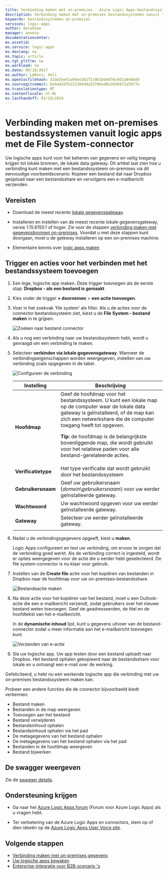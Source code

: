 ```yaml
---
title: Verbinding maken met on-premises - Azure Logic Apps-bestandssystemen | Microsoft Docs
description: Verbinding maken met on-premises bestandssystemen vanuit logic app werkstromen via de lokale gegevensgateway en File System-connector
keywords: bestandssystemen on-premises
services: logic-apps
author: derek1ee
manager: anneta
documentationcenter: 
ms.assetid: 
ms.service: logic-apps
ms.devlang: na
ms.topic: article
ms.tgt_pltfrm: na
ms.workload: na
ms.date: 09/18/2017
ms.author: LADocs; deli
ms.openlocfilehash: 32ab5be41a8dee3b1f2c0b1bde076c0d1a844bdd
ms.sourcegitcommit: be9a42d7b321304d9a33786ed8e2b9b972a5977e
ms.translationtype: MT
ms.contentlocale: nl-NL
ms.lasthandoff: 01/19/2018
---
```

# <a name="connect-to-on-premises-file-systems-from-logic-apps-with-the-file-system-connector"></a>Verbinding maken met on-premises bestandssystemen vanuit logic apps met de File System-connector

Uw logische apps kunt voor het beheren van gegevens en veilig toegang krijgen tot lokale bronnen, de lokale data gateway. Dit artikel laat zien hoe u verbinding kunt maken met een bestandssysteem on-premises via dit eenvoudige voorbeeldscenario: Kopieer een bestand dat naar Dropbox geüpload naar een bestandsshare en vervolgens een e-mailbericht verzenden.

## <a name="prerequisites"></a>Vereisten

* Download de meest recente [lokale gegevensgateway](https://www.microsoft.com/download/details.aspx?id=53127).

* Installeren en instellen van de meest recente lokale gegevensgateway, versie 1.15.6150.1 of hoger. Zie voor de stappen [verbinding maken met gegevensbronnen on-premises](http://aka.ms/logicapps-gateway). Voordat u met deze stappen kunt doorgaan, moet u de gateway installeren op een on-premises machine.

* Elementaire kennis over [logic apps maken](../logic-apps/quickstart-create-first-logic-app-workflow.md)

## <a name="add-trigger-and-actions-for-connecting-to-your-file-system"></a>Trigger en acties voor het verbinden met het bestandssysteem toevoegen

1. Een lege, logische app maken. Deze trigger toevoegen als de eerste stap: **Dropbox - als een bestand is gemaakt** 

2. Kies onder de trigger **+ doornemen** > **een actie toevoegen**. 

3. Voer in het zoekvak 'file system' als filter. Als u de acties voor de connector bestandssysteem ziet, kiest u de **File System - bestand maken** in te grijpen. 

   ![Zoeken naar bestand connector](media/logic-apps-using-file-connector/search-file-connector.png)

4. Als u nog een verbinding naar uw bestandssysteem hebt, wordt u gevraagd om een verbinding te maken. 

5. Selecteer **verbinden via lokale gegevensgateway**. Wanneer de verbindingseigenschappen worden weergegeven, instellen van uw verbinding zoals opgegeven in de tabel.

   ![Configureer de verbinding](media/logic-apps-using-file-connector/create-file.png)

   | Instelling | Beschrijving |
   | ------- | ----------- |
   | **Hoofdmap** | Geef de hoofdmap voor het bestandssysteem. U kunt een lokale map op de computer waar de lokale data gateway is geïnstalleerd, of de map kan zich een netwerkshare die de computer toegang heeft tot opgeven. <p>**Tip:** de hoofdmap is de belangrijkste bovenliggende map, die wordt gebruikt voor het relatieve paden voor alle bestand-gerelateerde acties. | 
   | **Verificatietype** | Het type verificatie dat wordt gebruikt door het bestandssysteem | 
   | **Gebruikersnaam** | Geef uw gebruikersnaam {*domein*\\*gebruikersnaam*} voor uw eerder geïnstalleerde gateway. | 
   | **Wachtwoord** | Uw wachtwoord opgeven voor uw eerder geïnstalleerde gateway. | 
   | **Gateway** | Selecteer uw eerder geïnstalleerde gateway. | 
   ||| 

6. Nadat u de verbindingsgegevens opgeeft, kiest u **maken**. 

   Logic Apps configureert en test uw verbinding, om ervoor te zorgen dat de verbinding goed werkt. 
   Als de verbinding correct is ingesteld, wordt er opties weergegeven voor de actie die u eerder hebt geselecteerd. 
   De file system-connector is nu klaar voor gebruik.

7. Instellen van de **Create file** actie voor het kopiëren van bestanden in Dropbox naar de hoofdmap voor uw on-premises-bestandsshare.

   ![Bestandsactie maken](media/logic-apps-using-file-connector/create-file-filled.png)

8. Na deze actie voor het kopiëren van het bestand, moet u een Outlook-actie die een e-mailbericht verzendt, zodat gebruikers over het nieuwe bestand weten toevoegen. Geef de geadresseerden, de titel en de hoofdtekst van het e-mailbericht. 

   In de **dynamische inhoud** lijst, kunt u gegevens uitvoer van de bestand-connector zodat u meer informatie aan het e-mailbericht toevoegen kunt.

   ![Verzenden van e-actie](media/logic-apps-using-file-connector/send-email.png)

9. Sla uw logische app. Uw app testen door een bestand uploadt naar Dropbox. Het bestand ophalen gekopieerd naar de bestandsshare voor lokale en u ontvangt een e-mail over de werking.

Gefeliciteerd, u hebt nu een werkende logische app die verbinding met uw on-premises bestandssysteem maken kan. 

Probeer een andere functies die de connector bijvoorbeeld biedt verkennen:

- Bestand maken
- Bestanden in de map weergeven
- Toevoegen aan het bestand
- Bestand verwijderen
- Bestandsinhoud ophalen
- Bestandsinhoud ophalen via het pad
- De metagegevens van het bestand ophalen
- De metagegevens van het bestand ophalen via het pad
- Bestanden in de hoofdmap weergeven
- Bestand bijwerken

## <a name="view-the-swagger"></a>De swagger weergeven

Zie de [swagger details](/connectors/fileconnector/). 

## <a name="get-support"></a>Ondersteuning krijgen

* Ga naar het [Azure Logic Apps forum](https://social.msdn.microsoft.com/Forums/en-US/home?forum=azurelogicapps) (Forum voor Azure Logic Apps) als u vragen hebt.

* Ter verbetering van de Azure Logic Apps en connectors, stem op of dien ideeën op de [Azure Logic Apps User Voice site](http://aka.ms/logicapps-wish).

## <a name="next-steps"></a>Volgende stappen

* [Verbinding maken met on-premises gegevens](../logic-apps/logic-apps-gateway-connection.md) 
* [Uw logische apps bewaken](../logic-apps/logic-apps-monitor-your-logic-apps.md)
* [Enterprise-integratie voor B2B-scenario 's](../logic-apps/logic-apps-enterprise-integration-overview.md)
